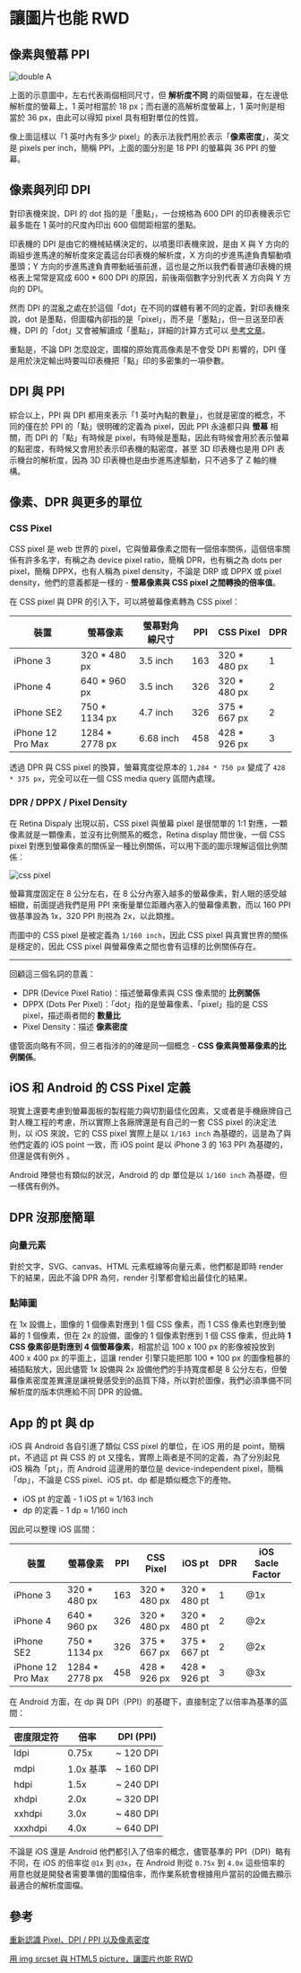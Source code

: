 # 讓圖片也能 RWD

## 像素與螢幕 PPI

![double A](./images/double-a.png)

上面的示意圖中，左右代表兩個相同尺寸，但 **解析度不同** 的兩個螢幕，在左邊低解析度的螢幕上，1 英吋相當於 18 px；而右邊的高解析度螢幕上，1 英吋則是相當於 36 px，由此可以得知 pixel 具有相對單位的性質。

像上面這樣以「1 英吋內有多少 pixel」的表示法我們用於表示「**像素密度**」，英文是 pixels per inch，簡稱 PPI，上面的圖分別是 18 PPI 的螢幕與 36 PPI 的螢幕。

## 像素與列印 DPI

對印表機來說，DPI 的 dot 指的是「墨點」，一台規格為 600 DPI 的印表機表示它最多能在 1 英吋的尺度內印出 600 個間距相當的墨點。

印表機的 DPI 是由它的機械結構決定的，以噴墨印表機來說，是由 X 與 Y 方向的兩組步進馬達的解析度來定義這台印表機的解析度，X 方向的步進馬達負責驅動噴墨頭；Y 方向的步進馬達負責帶動紙張前進，這也是之所以我們看普通印表機的規格表上常常是寫成 600 \* 600 DPI 的原因，前後兩個數字分別代表 X 方向與 Y 方向的 DPI。

然而 DPI 的混亂之處在於這個「dot」在不同的媒體有著不同的定義，對印表機來說，dot 是墨點，但圖檔內卻指的是「pixel」，而不是「墨點」，但一旦送至印表機，DPI 的「dot」又會被解讀成「墨點」，詳細的計算方式可以 [參考文章](https://blog.infolink.com.tw/2021/rediscover-pixel-dpi-ppi-and-pixel-density/?fbclid=IwAR344KbzYntL-o7Izeyh8T-WASj1Il9-b7pEXetg1uYwvlYeBnoNDRUxG-s#:~:text=%E5%83%8F%E7%B4%A0%E8%88%87%E5%88%97%E5%8D%B0%20DPI)。

重點是，不論 DPI 怎麼設定，圖檔的原始寬高像素是不會受 DPI 影響的，DPI 僅是用於決定輸出時要叫印表機把「點」印的多密集的一項參數。

## DPI 與 PPI

綜合以上，PPI 與 DPI 都用來表示「1 英吋內點的數量」，也就是密度的概念，不同的僅在於 PPI 的「點」很明確的定義為 pixel，因此 PPI 永遠都只與 **螢幕** 相關，而 DPI 的「點」有時候是 pixel，有時候是墨點，因此有時候會用於表示螢幕的點密度，有時候又會用於表示印表機的點密度，甚至 3D 印表機也是用 DPI 表示機台的解析度，因為 3D 印表機也是由步進馬達驅動，只不過多了 Z 軸的機構。

## 像素、DPR 與更多的單位

### CSS Pixel

CSS pixel 是 web 世界的 pixel，它與螢幕像素之間有一個倍率關係，這個倍率關係有許多名字，有稱之為 device pixel ratio，簡稱 DPR，也有稱之為 dots per pixel，簡稱 DPPX，也有人稱為 pixel density，不論是 DRP 或 DPPX 或 pixel density，他們的意義都是一樣的 - **螢幕像素與 CSS pixel 之間轉換的倍率值**。

在 CSS pixel 與 DPR 的引入下，可以將螢幕像素轉為 CSS pixel：

| 裝置              | 螢幕像素        | 螢幕對角線尺寸 | PPI | CSS Pixel     | DPR |
| ----------------- | --------------- | -------------- | --- | ------------- | --- |
| iPhone 3          | 320 \* 480 px   | 3.5 inch       | 163 | 320 \* 480 px | 1   |
| iPhone 4          | 640 \* 960 px   | 3.5 inch       | 326 | 320 \* 480 px | 2   |
| iPhone SE2        | 750 \* 1134 px  | 4.7 inch       | 326 | 375 \* 667 px | 2   |
| iPhone 12 Pro Max | 1284 \* 2778 px | 6.68 inch      | 458 | 428 \* 926 px | 3   |

透過 DPR 與 CSS pixel 的換算，螢幕寬度從原本的 `1,284 * 750 px` 變成了 `428 * 375 px`，完全可以在一個 CSS media query 區間內處理。

### DPR / DPPX / Pixel Density

在 Retina Dispaly 出現以前，CSS pixel 與螢幕 pixel 是很間單的 1:1 對應，一顆像素就是一顆像素，並沒有比例關系的概念，Retina display 問世後，一個 CSS pixel 對應到螢幕像素的關係呈一種比例關係，可以用下面的圖示理解這個比例關係：

![css pixel](./images/css-pixel.png)

螢幕寬度固定在 8 公分左右，在 8 公分內塞入越多的螢幕像素，對人眼的感受越細緻，前面提過我們是用 PPI 來衡量單位距離內塞入的螢幕像素數，而以 160 PPI 做基準設為 1x，320 PPI 則視為 2x，以此類推。

而圖中的 CSS pixel 是被定義為 `1/160 inch`，因此 CSS pixel 與真實世界的關係是穩定的，因此 CSS pixel 與螢幕像素之間也會有這樣的比例關係存在。

---

回顧這三個名詞的意義：

- DPR (Device Pixel Ratio)：描述螢幕像素與 CSS 像素間的 **比例關係**
- DPPX (Dots Per Pixel)：「dot」指的是螢幕像素、「pixel」指的是 CSS pixel，描述兩者間的 **數量比**
- Pixel Density：描述 **像素密度**

儘管面向略有不同，但三者指涉的的確是同一個概念 - **CSS 像素與螢幕像素的比例關係**。

## iOS 和 Android 的 CSS Pixel 定義

現實上還要考慮到螢幕面板的製程能力與切割最佳化因素，又或者是手機廠牌自己對人機工程的考慮，所以實際上各廠牌還是有自己的一套 CSS pixel 的決定法則，以 iOS 來說，它的 CSS pixel 實際上是以 `1/163 inch` 為基礎的，這是為了與他們定義的 iOS point 一致，而 iOS point 是以 iPhone 3 的 163 PPI 為基礎的，但還是偶有例外 。

Android 陣營也有類似的狀況，Android 的 dp 單位是以 `1/160 inch` 為基礎，但一樣偶有例外。

## DPR 沒那麼簡單

### 向量元素

對於文字、SVG、canvas、HTML 元素框線等向量元素，他們都是即時 render 下的結果，因此不論 DPR 為何，render 引擎都會給出最佳化的結果。

### 點陣圖

在 1x 設備上，圖像的 1 個像素對應到 1 個 CSS 像素，而 1 CSS 像素也對應到螢幕的 1 個像素，但在 2x 的設備，圖像的 1 個像素對應到 1 個 CSS 像素，但此時 **1 CSS 像素卻是對應到 4 個螢幕像素**，相當於這 100 x 100 px 的影像被投放到 400 x 400 px 的平面上，這讓 render 引擎只能把那 100 \* 100 px 的圖像粗暴的補插點放大，因此儘管 1x 設備與 2x 設備他們的手持寬度都是 8 公分左右，但螢幕像素密度差異還是讓視覺感受到的品質下降，所以對於圖像，我們必須準備不同解析度的版本供應給不同 DPR 的設備。

## App 的 pt 與 dp

iOS 與 Android 各自引進了類似 CSS pixel 的單位，在 iOS 用的是 point，簡稱 pt，不過這 pt 與 CSS 的 pt 又撞名，實際上兩者是不同的定義，為了分別起見 iOS 稱為「pt」，而 Android 這邊用的單位是 device-independent pixel，簡稱「dp」，不論是 CSS pixel、iOS pt、dp 都是類似概念下的產物。

- iOS pt 的定義 - 1 iOS pt ≈ 1/163 inch
- dp 的定義 - 1 dp ≈ 1/160 inch

因此可以整理 iOS 區間：

| 裝置              | 螢幕像素        | PPI | CSS Pixel     | iOS pt        | DPR | iOS Sacle Factor |
| ----------------- | --------------- | --- | ------------- | ------------- | --- | ---------------- |
| iPhone 3          | 320 \* 480 px   | 163 | 320 \* 480 px | 320 \* 480 pt | 1   | @1x              |
| iPhone 4          | 640 \* 960 px   | 326 | 320 \* 480 px | 320 \* 480 pt | 2   | @2x              |
| iPhone SE2        | 750 \* 1134 px  | 326 | 375 \* 667 px | 375 \* 667 pt | 2   | @2x              |
| iPhone 12 Pro Max | 1284 \* 2778 px | 458 | 428 \* 926 px | 428 \* 926 pt | 3   | @3x              |

在 Android 方面，在 dp 與 DPI（PPI）的基礎下，直接制定了以倍率為基準的區間：

| 密度限定符 | 倍率      | DPI (PPI) |
| ---------- | --------- | --------- |
| ldpi       | 0.75x     | ~ 120 DPI |
| mdpi       | 1.0x 基準 | ~ 160 DPI |
| hdpi       | 1.5x      | ~ 240 DPI |
| xhdpi      | 2.0x      | ~ 320 DPI |
| xxhdpi     | 3.0x      | ~ 480 DPI |
| xxxhdpi    | 4.0x      | ~ 640 DPI |

不論是 iOS 還是 Android 他們都引入了倍率的概念，儘管基準的 PPI（DPI）略有不同，在 iOS 的倍率從 `@1x` 到 `@3x`，在 Android 則從 `0.75x` 到 `4.0x` 這些倍率的用意也就是開發者需要準備的圖檔倍率，而作業系統會根據用戶當前的設備去顯示最適合的解析度圖檔。

## 參考

[重新認識 Pixel、DPI / PPI 以及像素密度](https://blog.infolink.com.tw/2021/rediscover-pixel-dpi-ppi-and-pixel-density/?fbclid=IwAR344KbzYntL-o7Izeyh8T-WASj1Il9-b7pEXetg1uYwvlYeBnoNDRUxG-s)

[用 img srcset 與 HTML5 picture，讓圖片也能 RWD](https://shubo.io/responsive-image/)
